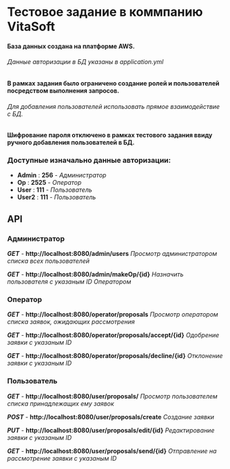 # Тестовое задание в коммпанию VitaSoft

#### База данных создана на платформе AWS.
###### Данные авторизации в БД указаны в application.yml

#### В рамках задания было ограничено создание ролей и пользователей посредством выполнения запросов.
###### Для добавления пользователей использовать прямое взаимодействие с БД.

#### Шифрование пароля отключено в рамках тестового задания ввиду ручного добавления пользователей в БД.

### Доступные изначально данные авторизации:
- **Admin** : **256** - *Администратор*
- **Op** : **2525** - *Оператор*
- **User** : **111** - *Пользователь*
- **User2** : **111** - *Пользователь*

## API

### Администратор

***GET*** - **http://localhost:8080/admin/users** *Просмотр администратором списка всех пользователей*

***GET*** - **http://localhost:8080/admin/makeOp/{id}** *Назначить пользователя с указаным ID Оператором*

### Оператор

***GET*** - **http://localhost:8080/operator/proposals** *Просмотр оператором списка заявок, ожидающих рассмотрения*

***GET*** - **http://localhost:8080/operator/proposals/accept/{id}** *Одобрение заявки с указаным ID*

***GET*** - **http://localhost:8080/operator/proposals/decline/{id}** *Отклонение заявки с указаным ID*

### Пользователь

***GET*** - **http://localhost:8080/user/proposals/** *Просмотр пользователем списка принадлежащих ему заявок*

***POST*** - **http://localhost:8080/user/proposals/create** *Создание заявки*

***PUT*** - **http://localhost:8080/user/proposals/edit/{id}** *Редактирование заявки с указаным ID*

***GET*** - **http://localhost:8080/user/proposals/send/{id}** *Отправление на рассмотрение заявки с указаным ID*

 
